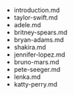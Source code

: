 - introduction.md
- taylor-swift.md
- adele.md
- britney-spears.md
- bryan-adams.md
- shakira.md
- jennifer-lopez.md
- bruno-mars.md
- pete-seeger.md
- lenka.md
- katty-perry.md